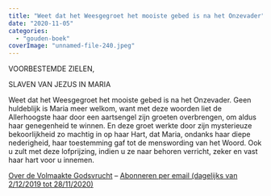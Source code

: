 ```yaml
---
title: "Weet dat het Weesgegroet het mooiste gebed is na het Onzevader"
date: "2020-11-05"
categories: 
  - "gouden-boek"
coverImage: "unnamed-file-240.jpeg"
---
```


VOORBESTEMDE ZIELEN,

SLAVEN VAN JEZUS IN MARIA

Weet dat het Weesgegroet het mooiste gebed is na het Onzevader. Geen huldeblijk is Maria meer welkom, want met deze woorden liet de Allerhoogste haar door een aartsengel zijn groeten overbrengen, om aldus haar genegenheid te winnen. En deze groet werkte door zijn mysterieuze bekoorlijkheid zo machtig in op haar Hart, dat Maria, ondanks haar diepe nederigheid, haar toestemming gaf tot de menswording van het Woord. Ook u zult met deze lofprijzing, indien u ze naar behoren verricht, zeker en vast haar hart voor u innemen.

[Over de Volmaakte Godsvrucht](/blog/een-jaar-lang-volmaakte-godsvrucht/) – [Abonneren per email (dagelijks van 2/12/2019 tot 28/11/2020)](http://eepurl.com/9RKvX)
